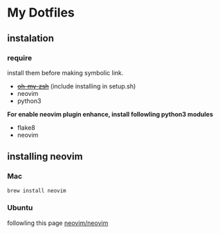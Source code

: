 # My Dotfiles

## instalation

### require
install them before making symbolic link.
- ~~[oh-my-zsh](https://github.com/robbyrussell/oh-my-zsh)~~ (include installing in setup.sh)
- neovim
- python3

**For enable neovim plugin enhance, install followling python3 modules**
- flake8
- neovim

## installing neovim

### Mac

`brew install neovim`

### Ubuntu
followling this page
[neovim/neovim](https://github.com/neovim/neovim/wiki/Installing-Neovim)
